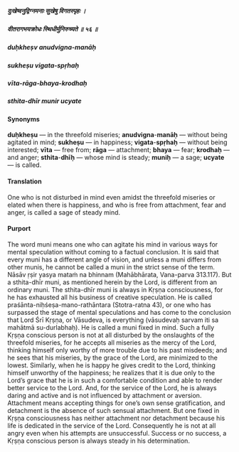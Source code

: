 ##### दुःखेष्वनुद्विग्नमनाः सुखेषु विगतस्पृहः ।
##### वीतरागभयक्रोधः स्थिधीर्मुनिरुच्यते ॥ ५६ ॥

##### duḥkheṣv anudvigna-manāḥ
##### sukheṣu vigata-spṛhaḥ
##### vīta-rāga-bhaya-krodhaḥ
##### sthita-dhīr munir ucyate

#### Synonyms

**duḥkheṣu** — in the threefold miseries; **anudvigna**-**manāḥ** — without being agitated in mind; **sukheṣu** — in happiness; **vigata**-**spṛhaḥ** — without being interested; **vīta** — free from; **rāga** — attachment; **bhaya** — fear; **krodhaḥ** — and anger; **sthita**-**dhīḥ** — whose mind is steady; **muniḥ** — a sage; **ucyate** — is called.

#### Translation

One who is not disturbed in mind even amidst the threefold miseries or elated when there is happiness, and who is free from attachment, fear and anger, is called a sage of steady mind.

#### Purport

The word muni means one who can agitate his mind in various ways for mental speculation without coming to a factual conclusion. It is said that every muni has a different angle of vision, and unless a muni differs from other munis, he cannot be called a muni in the strict sense of the term. Nāsāv ṛṣir yasya mataṁ na bhinnam (Mahābhārata, Vana-parva 313.117). But a sthita-dhīr muni, as mentioned herein by the Lord, is different from an ordinary muni. The sthita-dhīr muni is always in Kṛṣṇa consciousness, for he has exhausted all his business of creative speculation. He is called praśānta-niḥśeṣa-mano-rathāntara (Stotra-ratna 43), or one who has surpassed the stage of mental speculations and has come to the conclusion that Lord Śrī Kṛṣṇa, or Vāsudeva, is everything (vāsudevaḥ sarvam iti sa mahātmā su-durlabhaḥ). He is called a muni fixed in mind. Such a fully Kṛṣṇa conscious person is not at all disturbed by the onslaughts of the threefold miseries, for he accepts all miseries as the mercy of the Lord, thinking himself only worthy of more trouble due to his past misdeeds; and he sees that his miseries, by the grace of the Lord, are minimized to the lowest. Similarly, when he is happy he gives credit to the Lord, thinking himself unworthy of the happiness; he realizes that it is due only to the Lord’s grace that he is in such a comfortable condition and able to render better service to the Lord. And, for the service of the Lord, he is always daring and active and is not influenced by attachment or aversion. Attachment means accepting things for one’s own sense gratification, and detachment is the absence of such sensual attachment. But one fixed in Kṛṣṇa consciousness has neither attachment nor detachment because his life is dedicated in the service of the Lord. Consequently he is not at all angry even when his attempts are unsuccessful. Success or no success, a Kṛṣṇa conscious person is always steady in his determination.